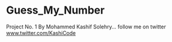 # Guess_My_Number

Project No. 1 By Mohammed Kashif Solehry...
follow me on twitter www.twitter.com/KashiCode
